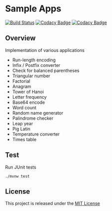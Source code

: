 # Sample Apps
[![Build Status](https://travis-ci.org/nmuzychuk/sample-apps.svg?branch=master)](https://travis-ci.org/nmuzychuk/sample-apps)
[![Codacy Badge](https://api.codacy.com/project/badge/Grade/86d3034c250d434d9db7b427e2bd9667)](https://www.codacy.com/app/nmuzychuk/sample-apps)
[![Codacy Badge](https://api.codacy.com/project/badge/Coverage/86d3034c250d434d9db7b427e2bd9667)](https://www.codacy.com/app/nmuzychuk/sample-apps)

## Overview
Implementation of various applications
- Run-length encoding
- Infix / Postfix converter
- Check for balanced parentheses
- Triangular number
- Factorial
- Anagram
- Tower of Hanoi
- Letter frequency
- Base64 encode
- Word count
- Random name generator
- Palindrome checker
- Leap year
- Pig Latin
- Temperature converter
- Times table

## Test
Run JUnit tests
```
./mvnw test
```

## License
This project is released under the [MIT License](LICENSE.txt)

